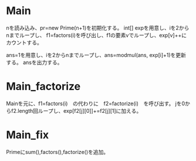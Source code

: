 # Main
nを読み込み、pr=new Prime(n+1)を初期化する。
int[] expを用意し、iを2からnまでループし、
f1=factors(i)を呼び出し、f1の要素vでループし、exp[v]++にカウントする。

ans=1を用意し、iを2からnまでループし、ans=modmul(ans, exp[i]+1)を更新する。
ansを出力する。

# Main\_factorize
Mainを元に、f1=factors(i)　の代わりに　f2=factorize(i)　を呼び出す。
jを0からf2.length回ループし、exp[f2[j][0]]+=f2[j][1]に加える。

# Main\_fix
Primeにsum(),factors(),factorize()を追加。

